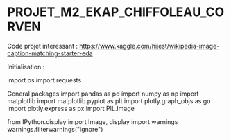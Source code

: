 # PROJET_M2_EKAP_CHIFFOLEAU_CORVEN
 
 
Code projet interessant : https://www.kaggle.com/hijest/wikipedia-image-caption-matching-starter-eda
 
Initialisation : 

import os
import requests

General packages
import pandas as pd
import numpy as np
import matplotlib
import matplotlib.pyplot as plt
import plotly.graph_objs as go
import plotly.express as px
import PIL.Image

from IPython.display import Image, display
import warnings
warnings.filterwarnings("ignore")
  
  
 
 
